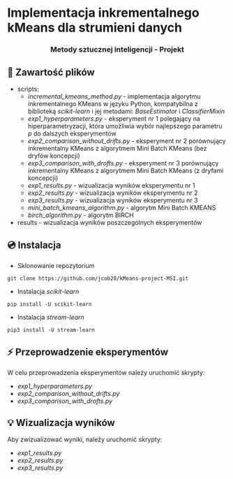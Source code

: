 # Implementacja inkrementalnego kMeans dla strumieni danych

<h3 align="center">
Metody sztucznej inteligencji - Projekt
</h3>

## 📁 Zawartość plików
- scripts:
  - *incremental_kmeans_method.py* - implementacja algorytmu inkrementalnego KMeans w języku Python, kompatybilna z biblioteką *scikit-learn* i jej metodami: *BaseEstimator* i *ClassifierMixin*
  - *exp1_hyperparameters.py* - eksperyment nr 1 polegający na hiperparametryzacji, która umożliwia wybór najlepszego parametru *p* do dalszych eksperymentów
  - *exp2_comparison_without_drifts.py* - eksperyment nr 2 porównujący inkrementalny KMeans z algorytmem Mini Batch KMeans (bez dryfów koncepcji)
  - *exp3_comparison_with_drofts.py* - eksperyment nr 3 porównujący inkrementalny KMeans z algorytmem Mini Batch KMeans (z dryfami koncepcji)
  - *exp1_results.py* - wizualizacja wyników eksperymentu nr 1
  - *exp2_results.py* - wizualizacja wyników eksperymentu nr 2
  - *exp3_results.py* - wizualizacja wyników eksperymentu nr 3
  - *mini_batch_kmeans_algorithm.py* - algorytm Mini Batch KMEANS
  - *birch_algorithm.py* - algorytm BIRCH
- results - wizualizacja wyników poszczególnych eksperymentów

## 💿 Instalacja
- Sklonowanie repozytorium
```shell
git clone https://github.com/jcob28/kMeans-project-MSI.git
```

- Instalacja *scikit-learn*
```shell
pip install -U scikit-learn
```

- Instalacja *stream-learn*
```shell
pip3 install -U stream-learn
```

## ⚡️ Przeprowadzenie eksperymentów
W celu przeprowadzenia eksperymentów należy uruchomić skrypty:
- *exp1_hyperparameters.py*
- *exp2_comparison_without_drifts.py*
- *exp3_comparison_with_drofts.py*

## 💡 Wizualizacja wyników
Aby zwizualizować wyniki, należy uruchomić skrypty:
- *exp1_results.py*
- *exp2_results.py*
- *exp3_results.py*
